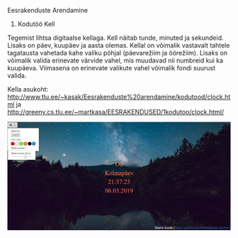 Eesrakenduste Arendamine

1. Kodutöö Kell

Tegemist lihtsa digitaalse kellaga. Kell näitab tunde, minuted ja sekundeid. Lisaks on päev, kuupäev ja aasta olemas. Kellal on võimalik vastavalt tahtele tagatausta vahetada kahe valiku põhjal (päevarežiim ja öörežiim). Lisaks on võimalik valida erinevate värvide vahel, mis muudavad nii numbreid kui ka kuupäeva. Viimasena on erinevate valikute vahel võimalik fondi suurust valida.

Kella asukoht: http://www.tlu.ee/~kasak/Eesrakenduste%20arendamine/kodutood/clock.html ja
http://greeny.cs.tlu.ee/~martkasa/EESRAKENDUSED/1kodutoo/clock.html/

![Screenshot](KellOo.png)
